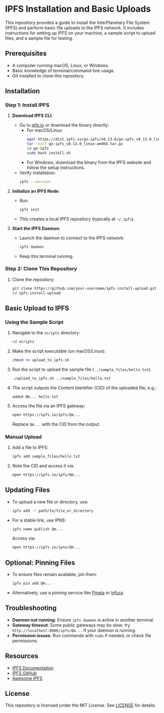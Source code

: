 # IPFS Installation and Basic Uploads

This repository provides a guide to install the InterPlanetary File System (IPFS) and perform basic file uploads to the IPFS network. It includes instructions for setting up IPFS on your machine, a sample script to upload files, and a sample file for testing.


## Prerequisites
- A computer running macOS, Linux, or Windows.
- Basic knowledge of terminal/command-line usage.
- Git installed to clone this repository.

## Installation

### Step 1: Install IPFS
1. **Download IPFS CLI**:
   - Go to [ipfs.io](https://ipfs.io/#install) or download the binary directly:
     - For macOS/Linux:
       ```bash
       wget https://dist.ipfs.io/go-ipfs/v0.13.0/go-ipfs_v0.13.0_linux-amd64.tar.gz
       tar -xvzf go-ipfs_v0.13.0_linux-amd64.tar.gz
       cd go-ipfs
       sudo bash install.sh
       ```
     - For Windows, download the binary from the IPFS website and follow the setup instructions.
   - Verify installation:
     ```bash
     ipfs --version
     ```

2. **Initialize an IPFS Node**:
   - Run:
     ```bash
     ipfs init
     ```
   - This creates a local IPFS repository (typically at `~/.ipfs`).

3. **Start the IPFS Daemon**:
   - Launch the daemon to connect to the IPFS network:
     ```bash
     ipfs daemon
     ```
   - Keep this terminal running.

### Step 2: Clone This Repository
1. Clone the repository:
   ```bash
   git clone https://github.com/your-username/ipfs-install-upload.git
   cd ipfs-install-upload
   ```

## Basic Upload to IPFS
### Using the Sample Script
1. Navigate to the `scripts` directory:
   ```bash
   cd scripts
   ```
2. Make the script executable (on macOS/Linux):
   ```bash
   chmod +x upload_to_ipfs.sh
   ```
3. Run the script to upload the sample file (`../sample_files/hello.txt`):
   ```bash
   ./upload_to_ipfs.sh ../sample_files/hello.txt
   ```
4. The script outputs the Content Identifier (CID) of the uploaded file, e.g.:
   ```
   added Qm... hello.txt
   ```
5. Access the file via an IPFS gateway:
   ```bash
   open https://ipfs.io/ipfs/Qm...
   ```
   Replace `Qm...` with the CID from the output.

### Manual Upload
1. Add a file to IPFS:
   ```bash
   ipfs add sample_files/hello.txt
   ```
2. Note the CID and access it via:
   ```bash
   open https://ipfs.io/ipfs/Qm...
   ```

## Updating Files
- To upload a new file or directory, use:
  ```bash
  ipfs add -r path/to/file_or_directory
  ```
- For a stable link, use IPNS:
  ```bash
  ipfs name publish Qm...
  ```
  Access via:
  ```bash
  open https://ipfs.io/ipns/Qm...
  ```

## Optional: Pinning Files
- To ensure files remain available, pin them:
  ```bash
  ipfs pin add Qm...
  ```
- Alternatively, use a pinning service like [Pinata](https://pinata.cloud) or [Infura](https://infura.io).

## Troubleshooting
- **Daemon not running**: Ensure `ipfs daemon` is active in another terminal.
- **Gateway timeout**: Some public gateways may be slow; try `http://localhost:8080/ipfs/Qm...` if your daemon is running.
- **Permission issues**: Run commands with `sudo` if needed, or check file permissions.

## Resources
- [IPFS Documentation](https://docs.ipfs.tech/)
- [IPFS GitHub](https://github.com/ipfs/ipfs)
- [Awesome IPFS](https://github.com/ipfs/awesome-ipfs)

## License
This repository is licensed under the MIT License. See [LICENSE](LICENSE) for details.

